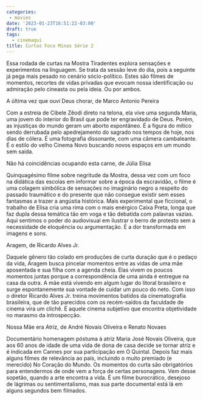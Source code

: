 ```yaml
---
categories:
 - movies
date: '2023-01-23T16:51:22-03:00'
draft: true
tags:
  - cinemaqui
title: Curtas Foco Minas Série 2
---
```


Essa rodada de curtas na Mostra Tiradentes explora sensações e experimentos na linguagem. Se trata da sessão leve do dia, pois a seguinte já pega mais pesado no cenário sócio-político. Estes são filmes de momentos, recortes de vidas privadas que evocam nossa identificação ou admiração pelo cineasta ou pela ideia. Ou por ambos.

A última vez que ouvi Deus chorar, de Marco Antonio Pereira

Com a estreia de Cibele Zêodi direto na telona, ela vive uma segunda Maria, uma jovem do interior do Brasil que pode ter engravidado de Deus. Porém, as injustiças do mundo geram um aborto espontâneo. É a figura do mítico sendo derrubada pelo apedrejamento do sagrado nos tempos de hoje, nos dias de cólera. É uma fotografia dissonante, com uma câmera cambaleante. É o estilo do velho Cinema Novo buscando novos espaços em um mundo sem saída.

Não há coincidências ocupando esta carne, de Júlia Elisa

Quinquagésimo filme sobre negritude da Mostra, dessa vez com um foco na didática das escolas em informar sobre a época da escravidão, o filme é uma colagem simbólica de sensações no imaginário negro a respeito do passado traumático e do presente que não consegue existir sem esses fantasmas a trazer a angústia histórica. Mais experimental que ficcional, o trabalho de Elisa cria uma rima com o mais enérgico Caixa Preta, longa que faz dupla dessa temática tão em voga e tão debatida com palavras vazias. Aqui sentimos o poder do audiovisual em ilustrar o berro de protesto sem a necessidade de eloquência ou argumentação. É a dor transformada em imagens e sons.

Aragem, de Ricardo Alves Jr.

Daquele gênero tão colado em produções de curta duração que é o pedaço da vida, Aragem busca pincelar momentos entre as vidas de uma mãe aposentada e sua filha com a agenda cheia. Elas vivem os poucos momentos juntas porque a correspondência de uma ainda é entregue na casa da outra. A mãe está vivendo em algum lugar do litoral brasileiro e surge espontanemente sua vontade de cuidar um pouco do neto. Com isso o diretor Ricardo Alves Jr. treina movimentos batidos da cinematografia brasileira, que de tão parecidos com os recém-saídos da faculdade de cinema vira um clichê. É aquele cinema subjetivo que encontra objetividade no marasmo da introspecção.

Nossa Mãe era Atriz, de André Novais Oliveira e Renato Novaes

Documentário homenagem póstuma à atriz Maria José Novais Oliveira, que aos 60 anos de idade de uma vida de dona de casa decide se tornar atriz e é indicada em Cannes por sua participação em O Quintal. Depois faz mais alguns filmes de relevância ao país, incluindo o muito premiado (e merecido) No Coração do Mundo. Os momentos do curta são obrigatórios para entendermos de onde vem a força de certas personagens. Vem desse sopetão, quando a arte encontra a vida. É um filme burocrático, desejoso de lágrimas ou sentimentalismo, mas sua parte documental está lá em alguns segundos bem filmados.
